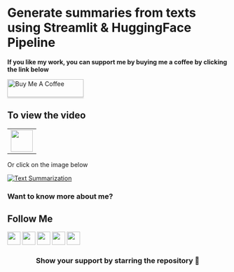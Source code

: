 # Generate summaries from texts using Streamlit & HuggingFace Pipeline

**If you like my work, you can support me by buying me a coffee by clicking the link below**

<a href="https://www.buymeacoffee.com/bhattbhavesh91" target="_blank"><img src="https://www.buymeacoffee.com/assets/img/custom_images/orange_img.png" alt="Buy Me A Coffee" style="height: 41px !important;width: 174px !important;box-shadow: 0px 3px 2px 0px rgba(190, 190, 190, 0.5) !important;-webkit-box-shadow: 0px 3px 2px 0px rgba(190, 190, 190, 0.5) !important;" ></a>

## To view the video

<!--- [![Click Here](https://img.shields.io/youtube/views/LK9dVN9yMYY?color=blue&label=Watch%20on%20YouTube&logo=youtube&logoColor=red&style=for-the-badge)](https://youtu.be/LK9dVN9yMYY)
---> 
<table>
   <tr>
      <td><a href="http://www.youtube.com/watch?v=LK9dVN9yMYY" target="_blank"><img height="50" src = "https://img.shields.io/youtube/views/LK9dVN9yMYY?color=blue&label=Watch%20on%20YouTube&logo=youtube&logoColor=red&style=for-the-badge"></a></td>
   </tr>
</table>

Or click on the image below

[![Text Summarization](http://img.youtube.com/vi/LK9dVN9yMYY/0.jpg)](http://www.youtube.com/watch?v=LK9dVN9yMYY)

### Want to know more about me?
## Follow Me
<a href="https://twitter.com/_bhaveshbhatt" target="_blank"><img class="ai-subscribed-social-icon" src="https://bhattbhavesh91.github.io/assets/images/tw.png" width="30"></a>
<a href="https://www.youtube.com/bhaveshbhatt8791/" target="_blank"><img class="ai-subscribed-social-icon" src="https://bhattbhavesh91.github.io/assets/images/ytb.png" width="30"></a>
<a href="https://www.youtube.com/PythonTricks/" target="_blank"><img class="ai-subscribed-social-icon" src="https://bhattbhavesh91.github.io/assets/images/python_logo.png" width="30"></a>
<a href="https://github.com/bhattbhavesh91" target="_blank"><img class="ai-subscribed-social-icon" src="https://bhattbhavesh91.github.io/assets/images/gthb.png" width="30"></a>
<a href="https://www.linkedin.com/in/bhattbhavesh91/" target="_blank"><img class="ai-subscribed-social-icon" src="https://bhattbhavesh91.github.io/assets/images/lnkdn.png" width="30"></a>

<h3 align="center">Show your support by starring the repository 🙂</h3>
